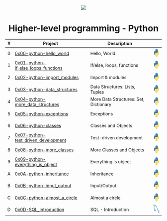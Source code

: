 <p align="center">
  <img src="https://user-images.githubusercontent.com/81387977/155136726-0acad71c-42d2-41f0-ad62-784d315048b8.png" />
</p>
<h1 align="center">Higher-level programming - Python</h1>

<div align="center">

| # | Project | Description |  |  
| :-----------: | ----------- | ----------- | ----------- |  
| 0 | [0x00-python-hello_world](https://github.com/cabreraezequiel/holbertonschool-higher_level_programming/tree/main/0x00-python-hello_world "0x00-python-hello_world") | Hello, World | <img src="https://raw.githubusercontent.com/devicons/devicon/master/icons/python/python-original.svg" alt="python" width="30" height="30"/> |  
| 1 | [0x01-python-if_else_loops_functions](https://github.com/cabreraezequiel/holbertonschool-higher_level_programming/tree/main/0x01-python-if_else_loops_functions "0x01-python-if_else_loops_functions") | If/else, loops, functions  | <img src="https://raw.githubusercontent.com/devicons/devicon/master/icons/python/python-original.svg" alt="python" width="30" height="30"/> |  
| 2 | [0x02-python-import_modules](https://github.com/cabreraezequiel/holbertonschool-higher_level_programming/tree/main/0x02-python-import_modules "0x02-python-import_modules") | Import & modules | <img src="https://raw.githubusercontent.com/devicons/devicon/master/icons/python/python-original.svg" alt="python" width="30" height="30"/> |  
| 3 | [0x03-python-data_structures](https://github.com/cabreraezequiel/holbertonschool-higher_level_programming/tree/main/0x03-python-data_structures "0x03-python-data_structures") | Data Structures: Lists, Tuples | <img src="https://raw.githubusercontent.com/devicons/devicon/master/icons/python/python-original.svg" alt="python" width="30" height="30"/> |  
| 4 | [0x04-python-more_data_structures](https://github.com/cabreraezequiel/holbertonschool-higher_level_programming/tree/main/0x04-python-more_data_structures "0x04-python-more_data_structures") | More Data Structures: Set, Dictionary  | <img src="https://raw.githubusercontent.com/devicons/devicon/master/icons/python/python-original.svg" alt="python" width="30" height="30"/> |  
| 5 | [0x05-python-exceptions](https://github.com/cabreraezequiel/holbertonschool-higher_level_programming/tree/main/0x05-python-exceptions "0x05-python-exceptions") | Exceptions | <img src="https://raw.githubusercontent.com/devicons/devicon/master/icons/python/python-original.svg" alt="python" width="30" height="30"/> |  
| 6 | [0x06-python-classes](https://github.com/cabreraezequiel/holbertonschool-higher_level_programming/tree/main/0x06-python-classes "0x06-python-classes") | Classes and Objects | <img src="https://raw.githubusercontent.com/devicons/devicon/master/icons/python/python-original.svg" alt="python" width="30" height="30"/> |  
| 7 | [0x07-python-test_driven_development](https://github.com/cabreraezequiel/holbertonschool-higher_level_programming/tree/main/0x07-python-test_driven_development") | Test-driven development | <img src="https://raw.githubusercontent.com/devicons/devicon/master/icons/python/python-original.svg" alt="python" width="30" height="30"/> |  
| 8 | [0x08-python-more_classes](https://github.com/cabreraezequiel/holbertonschool-higher_level_programming/tree/main/0x08-python-more_classes "0x08-python-more_classes") | More Classes and Objects | <img src="https://raw.githubusercontent.com/devicons/devicon/master/icons/python/python-original.svg" alt="python" width="30" height="30"/> |  
| 9 | [0x09-python-everything_is_object](https://github.com/cabreraezequiel/holbertonschool-higher_level_programming/tree/main/0x09-python-everything_is_object "0x09-python-everything_is_object") | Everything is object | <img src="https://raw.githubusercontent.com/devicons/devicon/master/icons/python/python-original.svg" alt="python" width="30" height="30"/> |  
| A | [0x0A-python-inheritance](https://github.com/cabreraezequiel/holbertonschool-higher_level_programming/tree/main/0x0A-python-inheritance "0x0A-python-inheritance") | Inheritance | <img src="https://raw.githubusercontent.com/devicons/devicon/master/icons/python/python-original.svg" alt="python" width="30" height="30"/> |  
| B | [0x0B-python-input_output](https://github.com/cabreraezequiel/holbertonschool-higher_level_programming/tree/main/0x0B-python-input_output "0x0B-python-input_output") | Input/Output  | <img src="https://raw.githubusercontent.com/devicons/devicon/master/icons/python/python-original.svg" alt="python" width="30" height="30"/> |  
| C | [0x0C-python-almost_a_circle](https://github.com/cabreraezequiel/holbertonschool-higher_level_programming/tree/main/0x0C-python-almost_a_circle "0x0C-python-almost_a_circle") | Almost a circle | <img src="https://raw.githubusercontent.com/devicons/devicon/master/icons/python/python-original.svg" alt="python" width="30" height="30"/> |  
| D | [0x0D-SQL_introduction](https://github.com/cabreraezequiel/holbertonschool-higher_level_programming/tree/main/0x0D-SQL_introduction "0x0D-SQL_introduction") | SQL - Introduction | <img src="https://raw.githubusercontent.com/devicons/devicon/master/icons/mysql/mysql-original.svg" alt="mysql" width="30" height="30"/> |  

</div>
